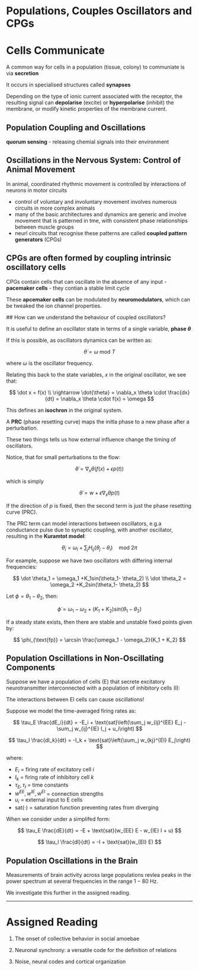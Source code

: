 # Populations, Couples Oscillators and CPGs

# Cells Communicate

A common way for cells in a population (tissue, colony) to communiate is via **secretion**

It occurs in specialised structures called **synapses**

Depending on the type of ionic current associated with the receptor, the resulting signal can **depolarise** (excite) or **hyperpolarise** (inhibit) the membrane, or modify kinetic properties of the membrane current. 


## Population Coupling and Oscillations

**quorum sensing** - releasing chemial signals into their environment

## Oscillations in the Nervous System: Control of Animal Movement

In animal, coordinated rhythmic movement is controlled by interactions of neurons in motor circuits

- control of voluntary and involuntary movement involves numerous circuits in more complex animals
- many of the basic architectures and dynamics are generic and involve movement that is patterned in tme, with consistent phase relationships between muscle groups
- neurl circuits that recognise these patterns are called **coupled pattern generators** (CPGs)

## CPGs are often formed by coupling intrinsic oscillatory cells

CPGs contain cells that can oscillate in the absence of any input - **pacemaker cells** - they contian a stable limit cycle

These **apcemaker cells** can be modulated by **neuromodulators**, which can be tweaked the ion channel properties.

## How can we understand the behaviour of coupled oscillators?

It is useful to define an oscillator state in terms of a single variable, **phase $\theta$**

If this is possible, as oscillators dynamics can be written as:

$$
\dot \theta = \omega \text{ mod } T
$$

where $\omega$ is the oscillator frequency.

Relating this back to the state variables, $x$ in the original oscillator, we see that:

$$
\dot x = f(x) \\
\rightarrow \dot{\theta} = \nabla_x \theta \cdot \frac{dx}{dt} = \nabla_x \theta \cdot f(x) = \omega
$$

This defines an **isochron** in the original system.

A **PRC** (phase resetting curve) maps the initla phase to a new phase after a perturbation. 

These two things tells us how external influence change the timing of oscillators.

Notice, that for small perturbations to the flow:

$$
\dot \theta = \nabla_x \theta( f(x)+ \epsilon p(t))
$$

which is simply

$$
\dot \theta = w + \epsilon \nabla_x \theta p(t)
$$

If the direction of $p$ is fixed, then the second term is just the phase resetting curve (PRC).

The PRC term can model interactions between oscillators, e.g.a conductance pulse due to synaptic coupling, with another oscillator, resulting in the **Kuramtot model**:

$$
\dot{\theta}_i = \omega_i + \sum_j H_{ij}(\theta_j - \theta_i) \quad \text{mod } 2\pi
$$

For example, suppose we have two oscillators with differing internal frequencies:

$$
\dot \theta_1  = \omega_1 +K_1sin(\theta_1- \theta_2) \\
\dot \theta_2  = \omega_2 +K_2sin(\theta_1- \theta_2) 
$$

Let $\phi = \theta_1- \theta_2$, then:

$$
\dot \phi   = \omega_1 - \omega_2  +(K_1 + K_2) sin(\theta_1- \theta_2) 
$$

If a steady state exists, then there are stable and unstable fixed points given by:

$$
\phi_{\text{fp}}   = \arcsin \frac{\omega_1 - \omega_2}{K_1 + K_2}
$$

## Population Oscillations in Non-Oscillating Components

Suppose we have a population of cells (E) that secrete excitatory neurotransmitter interconnected with a population of inhibitory cells (I):

The interactions  between EI cells can cause oscillations!

Suppose we model the time-averaged firing rates as:

$$
\tau_E \frac{dE_i}{dt} = -E_i + \text{sat}\left(\sum_j w_{ij}^{EE} E_j - \sum_j w_{ij}^{IE} I_j + u_i\right)
$$

$$
\tau_I \frac{dI_k}{dt} = -I_k + \text{sat}\left(\sum_j w_{kj}^{EI} E_j\right)
$$

where:

- $E_i$ = firing rate of excitatory cell $i$
- $I_k$ = firing rate of inhibitory cell $k$
- $\tau_E, \tau_I$ = time constants
- $w^{EE}, w^{IE}, w^{EI}$ = connection strengths
- $u_i$ = external input to E cells
- $\text{sat}(\cdot)$ = saturation function preventing rates from diverging

When we consider under a simplifed form: 

$$
\tau_E \frac{dE}{dt} = -E + \text{sat}(w_{EE} E - w_{IE} I + u)
$$

$$
\tau_I \frac{dI}{dt} = -I + \text{sat}(w_{EI} E)
$$

## Population Oscillations in the Brain

Measurements of brain activity across large populations revlea peaks in the power spectrum at several frequencies in the range $1-80$ Hz. 

We investigate this further in the assigned reading.

---

# Assigned Reading

1. The onset of collective behavior in social
amoebae

2.  Neuronal synchrony: a versatile code for the definition of relations

3. Noise, neural codes and cortical organization




